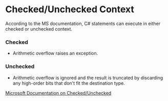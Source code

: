 # Checked/Unchecked Context
According to the MS documentation, C# statements can execute in either checked or unchecked context.

### Checked
* Arithmetic overflow raises an exception.

### Unchecked
* Arithmetic overflow is ignored and the result is truncated by discarding any high-order bits that don't fit the destination type.


[Microsoft Documentation on Checked/Unchecked](https://goo.gl/rnJW7v)